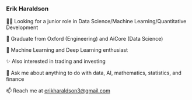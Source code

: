 ### Erik Haraldson


👨‍💻 Looking for a junior role in Data Science/Machine Learning/Quantitative Development

🌱 Graduate from Oxford (Engineering) and AiCore (Data Science)

🤩 Machine Learning and Deep Learning enthusiast

✨ Also interested in trading and investing

💬 Ask me about anything to do with data, AI, mathematics, statistics, and finance

📫 Reach me at erikharaldson3@gmail.com
